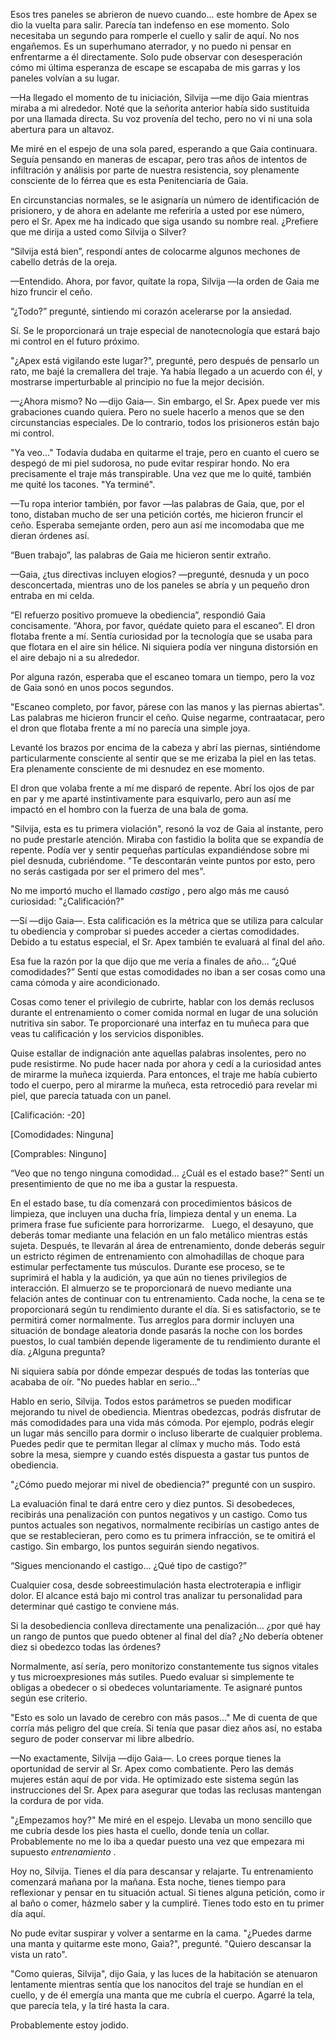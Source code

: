 
Esos tres paneles se abrieron de nuevo cuando... este hombre de Apex se dio la vuelta para salir. Parecía tan indefenso en ese momento. Solo necesitaba un segundo para romperle el cuello y salir de aquí. No nos engañemos. Es un superhumano aterrador, y no puedo ni pensar en enfrentarme a él directamente. Solo pude observar con desesperación cómo mi última esperanza de escape se escapaba de mis garras y los paneles volvían a su lugar.

—Ha llegado el momento de tu iniciación, Silvija —me dijo Gaia mientras miraba a mi alrededor. Noté que la señorita anterior había sido sustituida por una llamada directa. Su voz provenía del techo, pero no vi ni una sola abertura para un altavoz.

Me miré en el espejo de una sola pared, esperando a que Gaia continuara. Seguía pensando en maneras de escapar, pero tras años de intentos de infiltración y análisis por parte de nuestra resistencia, soy plenamente consciente de lo férrea que es esta Penitenciaría de Gaia.

En circunstancias normales, se le asignaría un número de identificación de prisionero, y de ahora en adelante me referiría a usted por ese número, pero el Sr. Apex me ha indicado que siga usando su nombre real. ¿Prefiere que me dirija a usted como Silvija o Silver?

“Silvija está bien”, respondí antes de colocarme algunos mechones de cabello detrás de la oreja.

—Entendido. Ahora, por favor, quítate la ropa, Silvija —la orden de Gaia me hizo fruncir el ceño.

“¿Todo?” pregunté, sintiendo mi corazón acelerarse por la ansiedad.

Sí. Se le proporcionará un traje especial de nanotecnología que estará bajo mi control en el futuro próximo.

"¿Apex está vigilando este lugar?", pregunté, pero después de pensarlo un rato, me bajé la cremallera del traje. Ya había llegado a un acuerdo con él, y mostrarse imperturbable al principio no fue la mejor decisión.

—¿Ahora mismo? No —dijo Gaia—. Sin embargo, el Sr. Apex puede ver mis grabaciones cuando quiera. Pero no suele hacerlo a menos que se den circunstancias especiales. De lo contrario, todos los prisioneros están bajo mi control.

"Ya veo..." Todavía dudaba en quitarme el traje, pero en cuanto el cuero se despegó de mi piel sudorosa, no pude evitar respirar hondo. No era precisamente el traje más transpirable. Una vez que me lo quité, también me quité los tacones. "Ya terminé".

—Tu ropa interior también, por favor —las palabras de Gaia, que, por el tono, distaban mucho de ser una petición cortés, me hicieron fruncir el ceño. Esperaba semejante orden, pero aun así me incomodaba que me dieran órdenes así.

“Buen trabajo”, las palabras de Gaia me hicieron sentir extraño.

—Gaia, ¿tus directivas incluyen elogios? —pregunté, desnuda y un poco desconcertada, mientras uno de los paneles se abría y un pequeño dron entraba en mi celda.

“El refuerzo positivo promueve la obediencia”, respondió Gaia concisamente. “Ahora, por favor, quédate quieto para el escaneo”. El dron flotaba frente a mí. Sentía curiosidad por la tecnología que se usaba para que flotara en el aire sin hélice. Ni siquiera podía ver ninguna distorsión en el aire debajo ni a su alrededor.

Por alguna razón, esperaba que el escaneo tomara un tiempo, pero la voz de Gaia sonó en unos pocos segundos.

"Escaneo completo, por favor, párese con las manos y las piernas abiertas". Las palabras me hicieron fruncir el ceño. Quise negarme, contraatacar, pero el dron que flotaba frente a mí no parecía una simple joya.

Levanté los brazos por encima de la cabeza y abrí las piernas, sintiéndome particularmente consciente al sentir que se me erizaba la piel en las tetas. Era plenamente consciente de mi desnudez en ese momento.

El dron que volaba frente a mí me disparó de repente. Abrí los ojos de par en par y me aparté instintivamente para esquivarlo, pero aun así me impactó en el hombro con la fuerza de una bala de goma.

"Silvija, esta es tu primera violación", resonó la voz de Gaia al instante, pero no pude prestarle atención. Miraba con fastidio la bolita que se expandía de repente. Podía ver y sentir pequeñas partículas expandiéndose sobre mi piel desnuda, cubriéndome. "Te descontarán veinte puntos por esto, pero no serás castigada por ser el primero del mes".

No me importó mucho el llamado _castigo_ , pero algo más me causó curiosidad: "¿Calificación?"

—Sí —dijo Gaia—. Esta calificación es la métrica que se utiliza para calcular tu obediencia y comprobar si puedes acceder a ciertas comodidades. Debido a tu estatus especial, el Sr. Apex también te evaluará al final del año.

Esa fue la razón por la que dijo que me vería a finales de año… “¿Qué comodidades?” Sentí que estas comodidades no iban a ser cosas como una cama cómoda y aire acondicionado.

Cosas como tener el privilegio de cubrirte, hablar con los demás reclusos durante el entrenamiento o comer comida normal en lugar de una solución nutritiva sin sabor. Te proporcionaré una interfaz en tu muñeca para que veas tu calificación y los servicios disponibles.

Quise estallar de indignación ante aquellas palabras insolentes, pero no pude resistirme. No pude hacer nada por ahora y cedí a la curiosidad antes de mirarme la muñeca izquierda. Para entonces, el traje me había cubierto todo el cuerpo, pero al mirarme la muñeca, esta retrocedió para revelar mi piel, que parecía tatuada con un panel.

[Calificación: -20]

[Comodidades: Ninguna]

[Comprables: Ninguno]

“Veo que no tengo ninguna comodidad… ¿Cuál es el estado base?” Sentí un presentimiento de que no me iba a gustar la respuesta.

En el estado base, tu día comenzará con procedimientos básicos de limpieza, que incluyen una ducha fría, limpieza dental y un enema. La primera frase fue suficiente para horrorizarme.   Luego, el desayuno, que deberás tomar mediante una felación en un falo metálico mientras estás sujeta. Después, te llevarán al área de entrenamiento, donde deberás seguir un estricto régimen de entrenamiento con almohadillas de choque para estimular perfectamente tus músculos. Durante ese proceso, se te suprimirá el habla y la audición, ya que aún no tienes privilegios de interacción. El almuerzo se te proporcionará de nuevo mediante una felación antes de continuar con tu entrenamiento. Cada noche, la cena se te proporcionará según tu rendimiento durante el día. Si es satisfactorio, se te permitirá comer normalmente. Tus arreglos para dormir incluyen una situación de bondage aleatoria donde pasarás la noche con los bordes puestos, lo cual también depende ligeramente de tu rendimiento durante el día. ¿Alguna pregunta?

Ni siquiera sabía por dónde empezar después de todas las tonterías que acababa de oír. "No puedes hablar en serio..."

Hablo en serio, Silvija. Todos estos parámetros se pueden modificar mejorando tu nivel de obediencia. Mientras obedezcas, podrás disfrutar de más comodidades para una vida más cómoda. Por ejemplo, podrás elegir un lugar más sencillo para dormir o incluso liberarte de cualquier problema. Puedes pedir que te permitan llegar al clímax y mucho más. Todo está sobre la mesa, siempre y cuando estés dispuesta a gastar tus puntos de obediencia.

"¿Cómo puedo mejorar mi nivel de obediencia?" pregunté con un suspiro.

La evaluación final te dará entre cero y diez puntos. Si desobedeces, recibirás una penalización con puntos negativos y un castigo. Como tus puntos actuales son negativos, normalmente recibirías un castigo antes de que se restablecieran, pero como es tu primera infracción, se te omitirá el castigo. Sin embargo, los puntos seguirán siendo negativos.

“Sigues mencionando el castigo… ¿Qué tipo de castigo?”

Cualquier cosa, desde sobreestimulación hasta electroterapia e infligir dolor. El alcance está bajo mi control tras analizar tu personalidad para determinar qué castigo te conviene más.

Si la desobediencia conlleva directamente una penalización... ¿por qué hay un rango de puntos que puedo obtener al final del día? ¿No debería obtener diez si obedezco todas las órdenes?

Normalmente, así sería, pero monitorizo ​​constantemente tus signos vitales y tus microexpresiones más sutiles. Puedo evaluar si simplemente te obligas a obedecer o si obedeces voluntariamente. Te asignaré puntos según ese criterio.

"Esto es solo un lavado de cerebro con más pasos..." Me di cuenta de que corría más peligro del que creía. Si tenía que pasar diez años así, no estaba seguro de poder conservar mi libre albedrío.

—No exactamente, Silvija —dijo Gaia—. Lo crees porque tienes la oportunidad de servir al Sr. Apex como combatiente. Pero las demás mujeres están aquí de por vida. He optimizado este sistema según las instrucciones del Sr. Apex para asegurar que todas las reclusas mantengan la cordura de por vida.

"¿Empezamos hoy?" Me miré en el espejo. Llevaba un mono sencillo que me cubría desde los pies hasta el cuello, donde tenía un collar. Probablemente no me lo iba a quedar puesto una vez que empezara mi supuesto _entrenamiento_ .

Hoy no, Silvija. Tienes el día para descansar y relajarte. Tu entrenamiento comenzará mañana por la mañana. Esta noche, tienes tiempo para reflexionar y pensar en tu situación actual. Si tienes alguna petición, como ir al baño o comer, házmelo saber y la cumpliré. Tienes todo esto en tu primer día aquí.

No pude evitar suspirar y volver a sentarme en la cama. "¿Puedes darme una manta y quitarme este mono, Gaia?", pregunté. "Quiero descansar la vista un rato".

"Como quieras, Silvija", dijo Gaia, y las luces de la habitación se atenuaron lentamente mientras sentía que los nanocitos del traje se hundían en el cuello, y de él emergía una manta que me cubría el cuerpo. Agarré la tela, que parecía tela, y la tiré hasta la cara.

Probablemente estoy jodido.